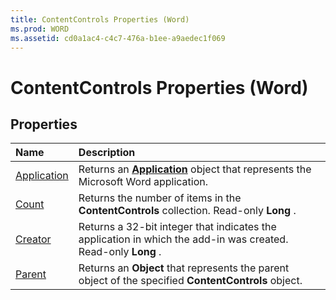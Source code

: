 ```yaml
---
title: ContentControls Properties (Word)
ms.prod: WORD
ms.assetid: cd0a1ac4-c4c7-476a-b1ee-a9aedec1f069
---
```



# ContentControls Properties (Word)

## Properties



|**Name**|**Description**|
|:-----|:-----|
|[Application](contentcontrols-application-property-word.md)|Returns an  **[Application](application-object-word.md)** object that represents the Microsoft Word application.|
|[Count](contentcontrols-count-property-word.md)|Returns the number of items in the  **ContentControls** collection. Read-only **Long** .|
|[Creator](contentcontrols-creator-property-word.md)|Returns a 32-bit integer that indicates the application in which the add-in was created. Read-only  **Long** .|
|[Parent](contentcontrols-parent-property-word.md)|Returns an  **Object** that represents the parent object of the specified **ContentControls** object.|

